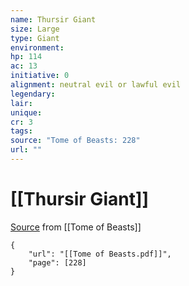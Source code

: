 ```yaml
---
name: Thursir Giant
size: Large
type: Giant
environment: 
hp: 114
ac: 13
initiative: 0
alignment: neutral evil or lawful evil
legendary: 
lair: 
unique: 
cr: 3
tags: 
source: "Tome of Beasts: 228"
url: ""
---
```

# [[Thursir Giant]]

[Source](zotero://open-pdf/library/items/ULEQWHJM?page=228) from [[Tome of Beasts]]

```pdf
{
	"url": "[[Tome of Beasts.pdf]]",
	"page": [228]
}
```

